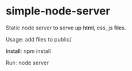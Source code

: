 # simple-node-server
Static node server to serve up html, css, js files.

Usage: add files to public/

Install: npm install

Run: node server
